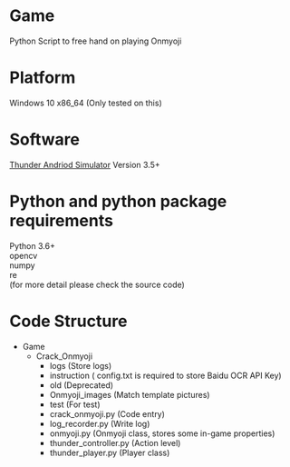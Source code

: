 # Game
Python Script to free hand on playing Onmyoji
# Platform
Windows 10 x86_64 (Only tested on this)
# Software
[Thunder Andriod Simulator](https://www.ldmnq.com) Version 3.5+
# Python and python package requirements
Python 3.6+  
opencv  
numpy  
re  
(for more detail please check the source code)
# Code Structure
+ Game
	+ Crack_Onmyoji
		+ logs (Store logs)
		+ instruction ( config.txt is required to store Baidu OCR API Key)
		+ old (Deprecated)
		+ Onmyoji_images (Match template pictures)
		+ test (For test)
		+ crack_onmyoji.py (Code entry)
		+ log_recorder.py (Write log)
		+ onmyoji.py (Onmyoji class, stores some in-game properties)
		+ thunder_controller.py (Action level)
		+ thunder_player.py (Player class) 
